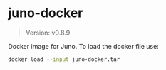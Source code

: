 # juno-docker

> Version: v0.8.9

Docker image for Juno. To load the docker file use:

```bash
docker load --input juno-docker.tar
```
